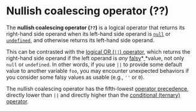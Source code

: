 # Nullish coalescing operator (??)

The **nullish coalescing operator (`??`)** is a logical operator that returns its right-hand side operand when its left-hand side operand is [`null`](https://developer.mozilla.org/en-US/docs/Web/JavaScript/Reference/Global_Objects/null) or [`undefined`](https://developer.mozilla.org/en-US/docs/Web/JavaScript/Reference/Global_Objects/undefined), and otherwise returns its left-hand side operand.

This can be contrasted with the [logical OR (`||`) operator](https://developer.mozilla.org/en-US/docs/Web/JavaScript/Reference/Operators/Logical_OR), which returns the right-hand side operand if the left operand is *any* [falsy](https://developer.mozilla.org/en-US/docs/Web/JavaScript/Reference/Operators#description)*[ ](https://developer.mozilla.org/en-US/docs/Web/JavaScript/Reference/Operators#description)*value, not only `null` or `undefined`. In other words, if you use `||` to provide some default value to another variable `foo`, you may encounter unexpected behaviors if you consider some falsy values as usable (e.g., `''` or `0`). 

The nullish coalescing operator has the fifth-lowest [operator precedence](https://developer.mozilla.org/en-US/docs/Web/JavaScript/Reference/Operators/Operator_Precedence), directly lower than `||` and directly higher than the [conditional (ternary) operator](https://developer.mozilla.org/en-US/docs/Web/JavaScript/Reference/Operators/Conditional_Operator).

